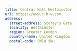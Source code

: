 ```yaml
---
title: Central Hall Westminster
url: https://www.c-h-w.com
address:
  street-address: Storey’s Gate
  locality: Westminster
  region: Greater London
  country-name: United Kingdom
  postal-code: SW1H 9NH
---
```

